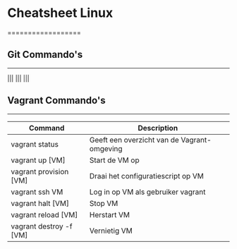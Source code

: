 # Cheatsheet Linux
==================

## Git Commando's
-----------------
|||
|||
|||


## Vagrant Commando's
---------------------

|Command|Description|
|-------|-----------|
|vagrant status|Geeft een overzicht van de Vagrant-omgeving|
|vagrant up [VM]|Start de VM op|
|vagrant provision [VM]|Draai het configuratiescript op VM|
|vagrant ssh VM|Log in op VM als gebruiker vagrant|
|vagrant halt [VM]|Stop VM|
|vagrant reload [VM]|Herstart VM|
|vagrant destroy -f [VM]|Vernietig VM|

